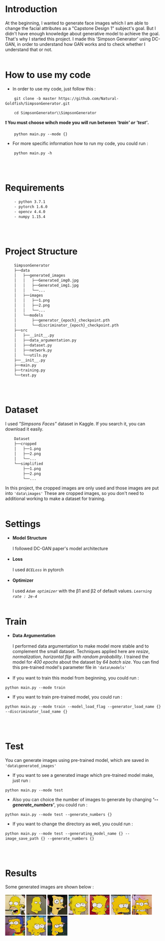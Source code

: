 # Introduction  
At the beginning, I wanted to generate face images which I am able to change the facial attributes as a "Capstone Design 1" subject's goal. 
    But I didn't have enough knowledge about generative model to achieve the goal.
    That's why I started this project. I made this 'Simpson Generator' using DC-GAN, in order to understand how GAN works and to check whether I understand that or not.
</br></br>
# How to use my code  
- In order to use my code, just follow this :  
```
    git clone -b master https://github.com/Natural-Goldfish/SimpsonGenerator.git  
```
```
    cd SimpsonGenerator\\SimpsonGenerator
```  
**❗ You must choose wihch mode you will run between _'train' or 'test'_.**
```
    python main.py --mode {}
```
- For more specific information how to run my code, you could run :
```  
    python main.py -h  
```
</br></br>

# Requirements
```
    - python 3.7.1
    - pytorch 1.6.0
    - opencv 4.4.0
    - numpy 1.15.4  
```
</br></br>

# Project Structure  
```
    SimpsonGenerator
    ├──data
    │   ├──generated_images
    │   │   ├──Generated_img0.jpg
    │   │   ├──Generated_img1.jpg
    │   │   └──...
    │   ├──images
    │   │   ├──1.png
    │   │   ├──2.png
    │   │   └──...
    │   └──models
    │       ├──generator_{epoch}_checkpoint.pth
    │       └──discriminator_{epoch}_checkpoint.pth
    ├──src
    │   ├──__init__.py
    │   ├──data_argumentation.py
    │   ├──dataset.py
    │   ├──network.py
    │   └──utils.py
    ├──__init__.py
    ├──main.py
    ├──training.py
    └──test.py  
```
</br></br>

# Dataset  
I used _"Simpsons Faces"_ dataset in Kaggle. If you search it, you can download it easily.

```
    Dataset
    ├──cropped
    │   ├──1.png
    │   ├──2.png
    │   └──...
    └──simplified
        ├──1.png
        ├──2.png
        └──...  
```  

In this project, the cropped images are only used and those images are put into ``` 'data\images' ```
These are cropped images, so you don't need to additional working to make a dataset for training.
</br></br>

# Settings  
- **Model Structure**</br></br>
I followed DC-GAN paper's model architecture</br></br>
- **Loss**</br></br>
I used _```BCELoss```_ in pytorch</br></br>
- **Optimizer**</br></br>
I used _```Adam optimizer```_ with the β1 and β2 of default values. _```Learning rate : 2e-4```_
</br></br>

# Train  
- **Data Argumentation**</br></br>
I performed data argumentation to make model more stable and to complement the small dataset. Techniques applied here are _resize_, _normalization_, _horizontal flip with random probability_.
I trained the model for _400 epochs_ about the dataset by _64 batch size_. You can find this pre-trained model's parameter file in ```'data\models'```</br></br>
- If you want to train this model from beginning, you could run :  
```
python main.py --mode train
```
- If you want to train pre-trained model, you could run :  
``` 
python main.py --mode train --model_load_flag --generator_load_name {} --discriminator_load_name {}
```
</br></br>

# Test  
You can generate images using pre-trained model, which are saved in ```'data\generated_images'```  
- If you want to see a generated image which pre-trained model make, just run :  
``` 
python main.py --mode test
```  
- Also you can choice the number of images to generate by changing _**'--generate_numbers'**_, you could run :  
``` 
python main.py --mode test --generate_numbers {}
```  
- If you want to change the directory as well, you could run :  
``` 
python main.py --mode test --generating_model_name {} --image_save_path {} --generate_numbers {}
```  
</br></br>

# Results  
Some generated images are shown below :</br></br>
![](https://github.com/Natural-Goldfish/SimpsonGenerator/blob/master/SimpsonGenerator/data/generated_images/Generated_img0.jpg?raw=true)
![](https://github.com/Natural-Goldfish/SimpsonGenerator/blob/master/SimpsonGenerator/data/generated_images/Generated_img1.jpg?raw=true)
![](https://github.com/Natural-Goldfish/SimpsonGenerator/blob/master/SimpsonGenerator/data/generated_images/Generated_img2.jpg?raw=true)
![](https://github.com/Natural-Goldfish/SimpsonGenerator/blob/master/SimpsonGenerator/data/generated_images/Generated_img3.jpg?raw=true)
![](https://github.com/Natural-Goldfish/SimpsonGenerator/blob/master/SimpsonGenerator/data/generated_images/Generated_img4.jpg?raw=true)
![](https://github.com/Natural-Goldfish/SimpsonGenerator/blob/master/SimpsonGenerator/data/generated_images/Generated_img5.jpg?raw=true)
![](https://github.com/Natural-Goldfish/SimpsonGenerator/blob/master/SimpsonGenerator/data/generated_images/Generated_img6.jpg?raw=true)
![](https://github.com/Natural-Goldfish/SimpsonGenerator/blob/master/SimpsonGenerator/data/generated_images/Generated_img7.jpg?raw=true)
![](https://github.com/Natural-Goldfish/SimpsonGenerator/blob/master/SimpsonGenerator/data/generated_images/Generated_img8.jpg?raw=true)
![](https://github.com/Natural-Goldfish/SimpsonGenerator/blob/master/SimpsonGenerator/data/generated_images/Generated_img9.jpg?raw=true)



